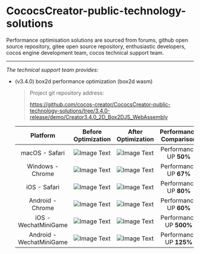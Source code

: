 # CococsCreator-public-technology-solutions

 Performance optimisation solutions are sourced from forums, github open source repository, gitee open source repository, enthusiastic developers, cocos engine development team, cocos technical support team. 

 ---
*The technical support team provides:*

* (v3.4.0) box2d performance optimization (box2d wasm)

  > Project git repository address:
  >
  > https://github.com/cocos-creator/CococsCreator-public-technology-solutions/tree/3.4.0-release/demo/Creator3.4.0_2D_Box2DJS_WebAssembly
  
  |  Platform  |  Before Optimization  | After Optimization  |  Performance Comparison  |
  | :-----------------------: | :-----------------------: | :-----------------------: | :-----------------------: |
  | macOS - Safari | ![Image Text](https://github.com/cocos-creator/CococsCreator-public-technology-solutions/blob/main/image/20211119/2021111901.jpeg)   | ![Image Text](https://github.com/cocos-creator/CococsCreator-public-technology-solutions/blob/main/image/20211119/2021111911.jpeg)   |  Performance UP **50%**  |
  | Windows - Chrome |  ![Image Text](https://github.com/cocos-creator/CococsCreator-public-technology-solutions/blob/main/image/20211119/2021111902.jpeg)  |  ![Image Text](https://github.com/cocos-creator/CococsCreator-public-technology-solutions/blob/main/image/20211119/2021111912.jpeg)  |  Performance UP **67%**  |
  | iOS - Safari |  ![Image Text](https://github.com/cocos-creator/CococsCreator-public-technology-solutions/blob/main/image/20211119/2021111903.jpeg)  | ![Image Text](https://github.com/cocos-creator/CococsCreator-public-technology-solutions/blob/main/image/20211119/2021111913.jpeg)   | Performance UP **80%**   |
  | Android - Chrome |  ![Image Text](https://github.com/cocos-creator/CococsCreator-public-technology-solutions/blob/main/image/20211119/2021111904.jpeg)  |  ![Image Text](https://github.com/cocos-creator/CococsCreator-public-technology-solutions/blob/main/image/20211119/2021111914.jpeg)  | Performance UP **60%**  |  
  | iOS - WechatMiniGame |  ![Image Text](https://github.com/cocos-creator/CococsCreator-public-technology-solutions/blob/main/image/20211119/2021111905.jpeg)  |  ![Image Text](https://github.com/cocos-creator/CococsCreator-public-technology-solutions/blob/main/image/20211119/2021111915.jpeg)  | Performance UP **500%**  |  
  | Android - WechatMiniGame | ![Image Text](https://github.com/cocos-creator/CococsCreator-public-technology-solutions/blob/main/image/20211119/2021111906.jpeg)   |  ![Image Text](https://github.com/cocos-creator/CococsCreator-public-technology-solutions/blob/main/image/20211119/2021111916.jpeg)  | Performance UP **125%**  |